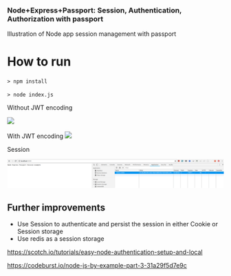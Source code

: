 ### Node+Express+Passport: Session, Authentication, Authorization with passport

Illustration of Node app session management with passport

# How to run

`> npm install`

`> node index.js`

Without JWT encoding

<img src="https://github.com/manju16832003/node-express-session-passport/blob/master/postman.png?raw=true"/>

With JWT encoding
<img src="https://github.com/manju16832003/node-express-session-passport/blob/master/postman-jwt.png?raw=true"/>

Session

<img src="https://github.com/manju16832003/node-express-session-passport/blob/master/session.png?raw=true"/>

## Further improvements

- Use Session to authenticate and persist the session in either Cookie or Session storage
- Use redis as a session storage

https://scotch.io/tutorials/easy-node-authentication-setup-and-local

https://codeburst.io/node-js-by-example-part-3-31a29f5d7e9c
